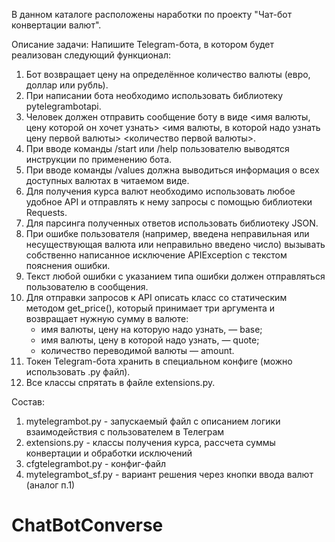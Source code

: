 В данном каталоге расположены наработки по проекту "Чат-бот конвертации валют".

Описание задачи:
 Напишите Telegram-бота, в котором будет реализован следующий функционал:
  1. Бот возвращает цену на определённое количество валюты (евро, доллар или рубль).
  2. При написании бота необходимо использовать библиотеку pytelegrambotapi.
  3. Человек должен отправить сообщение боту в виде <имя валюты, цену которой он хочет узнать> <имя валюты, в которой
     надо узнать цену первой валюты> <количество первой валюты>.
  4. При вводе команды /start или /help пользователю выводятся инструкции по применению бота.
  5. При вводе команды /values должна выводиться информация о всех доступных валютах в читаемом виде.
  6. Для получения курса валют необходимо использовать любое удобное API и отправлять к нему запросы с помощью
     библиотеки Requests.
  7. Для парсинга полученных ответов использовать библиотеку JSON.
  8. При ошибке пользователя (например, введена неправильная или несуществующая валюта или неправильно введено число)
     вызывать собственно написанное исключение APIException с текстом пояснения ошибки.
  9. Текст любой ошибки с указанием типа ошибки должен отправляться пользователю в сообщения.
 10. Для отправки запросов к API описать класс со статическим методом get_price(), который принимает три аргумента и
     возвращает нужную сумму в валюте:
       - имя валюты, цену на которую надо узнать, — base;
       - имя валюты, цену в которой надо узнать, — quote;
       - количество переводимой валюты — amount.
 11. Токен Telegram-бота хранить в специальном конфиге (можно использовать .py файл).
 12. Все классы спрятать в файле extensions.py.

Состав:
1. mytelegrambot.py - запускаемый файл с описанием логики взаимодействия с пользователем в Телеграм
2. extensions.py - классы получения курса, рассчета суммы конвертации и обработки исключений
3. cfgtelegrambot.py - конфиг-файл
4. mytelegrambot_sf.py - вариант решения через кнопки ввода валют (аналог п.1)

# ChatBotConverse
